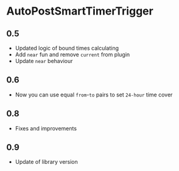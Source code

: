 # AutoPostSmartTimerTrigger

## 0.5

* Updated logic of bound times calculating
* Add `near` fun and remove `current` from plugin
* Update `near` behaviour

## 0.6

* Now you can use equal `from`-`to` pairs to set `24-hour` time cover

## 0.8

* Fixes and improvements

## 0.9

* Update of library version
